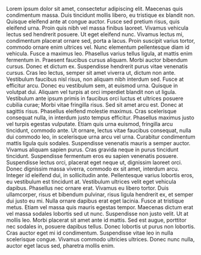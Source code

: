 Lorem ipsum dolor sit amet, consectetur adipiscing elit. Maecenas quis condimentum massa. Duis tincidunt mollis libero, eu tristique ex blandit non. Quisque eleifend ante at congue auctor. Fusce sed pretium risus, quis eleifend urna. Proin quis nibh vel massa finibus laoreet. Vivamus vehicula lectus sed hendrerit posuere. Ut eget eleifend nunc. Vivamus lectus mi, condimentum placerat ornare sed, porta a lacus. Proin suscipit varius tortor, commodo ornare enim ultrices vel. Nunc elementum pellentesque diam id vehicula. Fusce a maximus leo. Phasellus varius tellus ligula, at mattis enim fermentum in. Praesent faucibus cursus aliquam. Morbi auctor bibendum cursus. Donec et dictum ex. Suspendisse hendrerit purus vitae venenatis cursus. Cras leo lectus, semper sit amet viverra ut, dictum non ante. Vestibulum faucibus nisl risus, non aliquam nibh interdum sed. Fusce at efficitur arcu. Donec eu vestibulum sem, at euismod urna. Quisque in volutpat dui. Aliquam vel turpis at orci imperdiet blandit non ut ligula. Vestibulum ante ipsum primis in faucibus orci luctus et ultrices posuere cubilia curae; Morbi vitae fringilla risus. Sed sit amet arcu est. Donec at sagittis risus. Phasellus eleifend molestie maximus. Cras scelerisque consequat nulla, in interdum justo tempus efficitur. Phasellus maximus justo vel turpis egestas vulputate. Etiam quis urna euismod, fringilla arcu tincidunt, commodo ante. Ut ornare, lectus vitae faucibus consequat, nulla dui commodo leo, in scelerisque urna arcu vel urna. Curabitur condimentum mattis ligula quis sodales. Suspendisse venenatis mauris a semper auctor. Vivamus aliquam sapien purus. Cras gravida neque in purus tincidunt tincidunt. Suspendisse fermentum eros eu sapien venenatis posuere. Suspendisse lectus orci, placerat eget neque ut, dignissim laoreet orci. Donec dignissim massa viverra, commodo ex sit amet, interdum arcu. Integer id eleifend dui, in sollicitudin ante. Pellentesque varius lobortis eros, eu vestibulum est tincidunt at. Vestibulum ultrices velit eget vehicula dapibus. Phasellus nec ornare erat. Vivamus eu libero tortor. Duis ullamcorper, risus et bibendum pulvinar, risus ligula hendrerit ex, et semper dui justo eu mi. Nulla ornare dapibus erat eget lacinia. Fusce at tristique metus. Etiam vel massa quis mauris egestas tempor. Maecenas dictum erat vel massa sodales lobortis sed ut nunc. Suspendisse non justo velit. Ut at mollis leo. Morbi placerat sit amet ante id mattis. Sed est augue, porttitor nec sodales in, posuere dapibus tellus. Donec lobortis ut purus non lobortis. Cras auctor eget mi id condimentum. Suspendisse vitae leo in nulla scelerisque congue. Vivamus commodo ultricies ultrices. Donec nunc nulla, auctor eget lacus sed, pharetra mollis enim. 